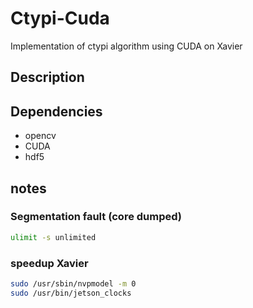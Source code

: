 # Ctypi-Cuda
Implementation of ctypi algorithm using CUDA on Xavier

## Description 

## Dependencies
- opencv
- CUDA
- hdf5


## notes

### Segmentation fault (core dumped)

```bash
ulimit -s unlimited
```

### speedup Xavier 
```bash
sudo /usr/sbin/nvpmodel -m 0 
sudo /usr/bin/jetson_clocks
```
